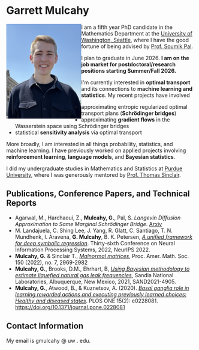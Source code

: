 # Garrett Mulcahy
<img src="IMG_7677.jpg" align="left"  width="200"> 

I am a fifth year PhD candidate in the Mathematics Department at the [University of Washington, Seattle](https://math.washington.edu/), where I have the good fortune of being advised by [Prof. Soumik Pal](https://sites.math.washington.edu//~soumik/).

I plan to graduate in June 2026. **I am on the job market for postdoctoral/research positions starting Summer/Fall 2026.**

I'm currently interested in **optimal transport** and its connections to **machine learning and statistics**. 
My recent projects have involved
- approximating entropic regularized optimal transport plans (**Schrödinger bridges**) 
- approximating **gradient flows** in the Wasserstein space using Schrödinger bridges
- statistical **sensitivity analysis** via optimal transport

More broadly, I am interested in all things probability, statistics, and machine learning. I have previously worked on applied projects involving **reinforcement learning**, **language models**, and **Bayesian statistics**.

I did my undergraduate studies in Mathematics and Statistics at [Purdue University](https://www.math.purdue.edu/), where I was generously mentored by [Prof. Thomas Sinclair](https://www.math.purdue.edu/~tsincla/).

## Publications, Conference Papers, and Technical Reports
- Agarwal, M., Harchaoui, Z., **Mulcahy, G.**, Pal, S. *Langevin Diffusion Approximation to Same Marginal Schrödinger Bridge*. [Arxiv](https://arxiv.org/abs/2505.07647)
- M. Landajuela, C. Shing Lee, J. Yang, R. Glatt, C. Santiago, T. N. Mundhenk, I. Aravena, **G. Mulcahy**, B. K. Petersen, [*A unified framework for deep symbolic regression*](https://openreview.net/forum?id=2FNnBhwJsHK). Thirty-sixth Conference on Neural Information Processing Systems, 2022, NeurIPS 2022.
- **Mulcahy, G.** & Sinclair T., [*Malnormal matrices*](https://arxiv.org/abs/2009.11139), Proc. Amer. Math. Soc. 150 (2022), no. 7, 2969-2982
- **Mulcahy, G.**, Brooks, D.M., Ehrhart, B, [*Using Bayesian methodology to estimate liquefied natural gas leak frequencies*](https://www.osti.gov/biblio/1782412), Sandia National Laboratories, Albuquerque, New Mexico, 2021, SAND2021-4905. 
- **Mulcahy, G.**, Atwood, B., & Kuznetsov, A. (2020). [*Basal ganglia role in learning rewarded actions and executing previously learned choices: Healthy and diseased states*](https://journals.plos.org/plosone/article?id=10.1371/journal.pone.0228081). PLOS ONE 15(2): e0228081. https://doi.org/10.1371/journal.pone.0228081

## Contact Information
My email is gmulcahy @ uw . edu.
